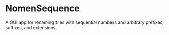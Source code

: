 # NomenSequence
A GUI app for renaming files with sequential numbers and arbitrary prefixes, suffixes, and extensions.

